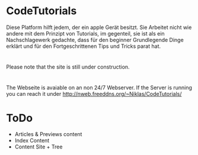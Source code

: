# CodeTutorials

Diese Platform hilft jedem, der ein apple Gerät besitzt. Sie Arbeitet nicht wie andere mit dem Prinzipt von Tutorials, im gegenteil, sie ist als ein Nachschlagewerk gedachte, dass für den beginner Grundlegende Dinge erklärt und für den Fortgeschrittenen Tips und Tricks parat hat.

#
Please note that the site is still under construction.

#
The Webseite is avaiable on an non 24/7 Webserver.
If the Server is running you can reach it under http://nweb.freeddns.org/~Niklas/CodeTutorials/

# ToDo
- Articles & Previews content
- Index Content
- Content Site + Tree